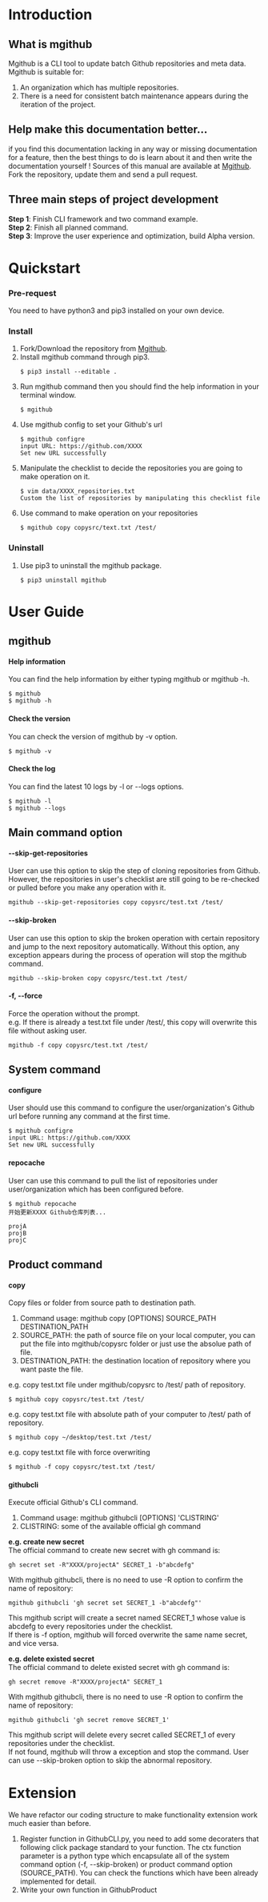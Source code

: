 # Introduction
## What is mgithub
Mgithub is a CLI tool to update batch Github repositories and meta data.<br>
Mgithub is suitable for:
1. An organization which has multiple repositories.
2. There is a need for consistent batch maintenance appears during the iteration of the project.

## Help make this documentation better...
if you find this documentation lacking in any way or missing documentation for a feature, then the best things to do
is learn about it and then write the documentation yourself ! 
Sources of this manual are available at [Mgithub](https://github.com/Websoft9/mgithub). Fork the repository, update them
and send a pull request.

## Three main steps of project development
**Step 1**: Finish CLI framework and two command example.<br>
**Step 2**: Finish all planned command. <br>
**Step 3**: Improve the user experience and optimization, build Alpha version.<br>

# Quickstart
### Pre-request
You need to have python3 and pip3 installed on your own device.
### Install
1. Fork/Download the repository from [Mgithub](https://github.com/Websoft9/mgithub).
2. Install mgithub command through pip3.
    ```
    $ pip3 install --editable .
    ```
3. Run mgithub command then you should find the help information in your terminal window.
    ```
    $ mgithub
    ```
4. Use mgithub config to set your Github's url
    ```buildoutcfg
    $ mgithub configre
    input URL: https://github.com/XXXX
    Set new URL successfully
    ```
5. Manipulate the checklist to decide the repositories you are going to make operation on it.
    ```buildoutcfg
    $ vim data/XXXX_repositories.txt
    Custom the list of repositories by manipulating this checklist file
    ```
6. Use command to make operation on your repositories
    ```buildoutcfg
    $ mgithub copy copysrc/text.txt /test/
    ```
### Uninstall
1. Use pip3 to uninstall the mgithub package.
    ```
    $ pip3 uninstall mgithub
    ```

# User Guide
## mgithub
#### Help information
You can find the help information by either typing mgithub or mgithub -h.
```
$ mgithub
$ mgithub -h
```
#### Check the version
You can check the version of mgithub by -v option.
```
$ mgithub -v
```
#### Check the log
You can find the latest 10 logs by -l or --logs options.
```
$ mgithub -l
$ mgithub --logs
```

## Main command option
#### --skip-get-repositories
User can use this option to skip the step of cloning repositories from Github. 
However, the repositories in user's checklist are still going to be re-checked or pulled before you make any operation with it.
```buildoutcfg
mgithub --skip-get-repositories copy copysrc/test.txt /test/
```
#### --skip-broken
User can use this option to skip the broken operation with certain repository and jump to the next repository automatically.
Without this option, any exception appears during the process of operation will stop the mgithub command.
```buildoutcfg
mgithub --skip-broken copy copysrc/test.txt /test/
```
#### -f, --force
Force the operation without the prompt. <br>
e.g. If there is already a test.txt file under /test/, this copy will overwrite this file without asking user.
```buildoutcfg
mgithub -f copy copysrc/test.txt /test/
```

## System command
#### configure
User should use this command to configure the user/organization's Github url before running any command at the first time.
```buildoutcfg
$ mgithub configre
input URL: https://github.com/XXXX
Set new URL successfully
```
#### repocache
User can use this command to pull the list of repositories under user/organization which has been configured before.
```buildoutcfg
$ mgithub repocache
开始更新XXXX Github仓库列表...

projA
projB
projC
```

## Product command
#### copy
Copy files or folder from source path to destination path.<br>
1. Command usage: mgithub copy [OPTIONS] SOURCE_PATH DESTINATION_PATH<br>
2. SOURCE_PATH: the path of source file on your local computer, you can put the file into mgithub/copysrc folder or just use the absolue path of file.<br>
3. DESTINATION_PATH: the destination location of repository where you want paste the file.<br>

e.g. copy test.txt file under mgithub/copysrc to /test/ path of repository.
```buildoutcfg
$ mgithub copy copysrc/test.txt /test/
```
e.g. copy test.txt file with absolute path of your computer to /test/ path of repository.
```buildoutcfg
$ mgithub copy ~/desktop/test.txt /test/
```
e.g. copy test.txt file with force overwriting
```buildoutcfg
$ mgithub -f copy copysrc/test.txt /test/
```

#### githubcli
Execute official Github's CLI command.<br>
1. Command usage: mgithub githubcli [OPTIONS] 'CLISTRING'<br>
2. CLISTRING: some of the available official gh command<br>

**e.g. create new secret**<br>
The official command to create new secret with gh command is:
```buildoutcfg
gh secret set -R"XXXX/projectA" SECRET_1 -b"abcdefg"
```
With mgithub githubcli, there is no need to use -R option to confirm the name of repository:
```buildoutcfg
mgithub githubcli 'gh secret set SECRET_1 -b"abcdefg"'
```
This mgithub script will create a secret named SECRET_1 whose value is abcdefg to every repositories under the checklist.<br>
If there is -f option, mgithub will forced overwrite the same name secret, and vice versa.

**e.g. delete existed secret**<br>
The official command to delete existed secret with gh command is:
```buildoutcfg
gh secret remove -R"XXXX/projectA" SECRET_1
```
With mgithub githubcli, there is no need to use -R option to confirm the name of repository:
```buildoutcfg
mgithub githubcli 'gh secret remove SECRET_1'
```
This mgithub script will delete every secret called SECRET_1 of every repositories under the checklist.<br>
If not found, mgithub will throw a exception and stop the command. User can use --skip-broken option to skip the 
abnormal repository.

# Extension
We have refactor our coding structure to make functionality extension work much easier than before.<br>
1. Register function in GithubCLI.py, you need to add some decoraters that following click package standard to your function.
The ctx function parameter is a python type which encapsulate all of the system command option (-f, --skip-broken) or product command option (SOURCE_PATH).
You can check the functions which have been already implemented for detail.
2. Write your own function in GithubProduct